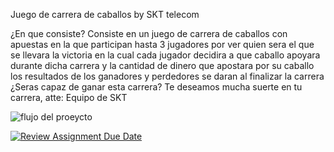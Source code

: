Juego de carrera de caballos by SKT telecom

¿En que consiste?
Consiste en un juego de carrera de caballos con apuestas en la que participan hasta 3 jugadores por ver quien sera el que se llevara la victoria en la cual cada jugador decidira a que caballo apoyara durante dicha carrera y la cantidad de dinero que apostara por su caballo
los resultados de los ganadores y perdedores se daran al finalizar la carrera ¿Seras capaz de ganar esta carrera? Te deseamos mucha suerte en tu carrera, atte: Equipo de SKT

![flujo del proeycto](https://github.com/FundamentosP0124/repositorio-para-proyecto-de-fundamentos-skt-telecom/assets/164244838/d46dfd43-493c-40a7-a79b-ca303ce11e75)

[![Review Assignment Due Date](https://classroom.github.com/assets/deadline-readme-button-22041afd0340ce965d47ae6ef1cefeee28c7c493a6346c4f15d667ab976d596c.svg)](https://classroom.github.com/a/4DTp1zcO)
